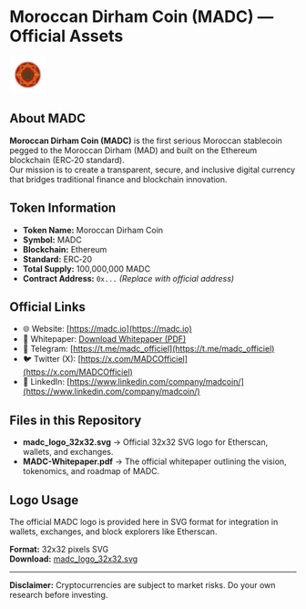 # Moroccan Dirham Coin (MADC) — Official Assets

![MADC Logo](madc_logo_32x32.svg)

## About MADC
**Moroccan Dirham Coin (MADC)** is the first serious Moroccan stablecoin pegged to the Moroccan Dirham (MAD) and built on the Ethereum blockchain (ERC‑20 standard).  
Our mission is to create a transparent, secure, and inclusive digital currency that bridges traditional finance and blockchain innovation.

## Token Information
- **Token Name:** Moroccan Dirham Coin
- **Symbol:** MADC
- **Blockchain:** Ethereum
- **Standard:** ERC‑20
- **Total Supply:** 100,000,000 MADC
- **Contract Address:** `0x...` *(Replace with official address)*

## Official Links
- 🌐 Website: [https://madc.io](https://madc.io)
- 📄 Whitepaper: [Download Whitepaper (PDF)](MADC-Whitepaper.pdf)
- 💬 Telegram: [https://t.me/madc_officiel](https://t.me/madc_officiel)
- 🐦 Twitter (X): [https://x.com/MADCOfficiel](https://x.com/MADCOfficiel)
- 💼 LinkedIn: [https://www.linkedin.com/company/madcoin/](https://www.linkedin.com/company/madcoin/)

## Files in this Repository
- **madc_logo_32x32.svg** → Official 32x32 SVG logo for Etherscan, wallets, and exchanges.
- **MADC-Whitepaper.pdf** → The official whitepaper outlining the vision, tokenomics, and roadmap of MADC.

## Logo Usage
The official MADC logo is provided here in SVG format for integration in wallets, exchanges, and block explorers like Etherscan.

**Format:** 32x32 pixels SVG  
**Download:** [madc_logo_32x32.svg](madc_logo_32x32.svg)

---
**Disclaimer:** Cryptocurrencies are subject to market risks. Do your own research before investing.
